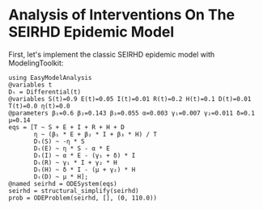 # Analysis of Interventions On The SEIRHD Epidemic Model

First, let's implement the classic SEIRHD epidemic model with ModelingToolkit:

```@examples seirhd
using EasyModelAnalysis
@variables t
Dₜ = Differential(t)
@variables S(t)=0.9 E(t)=0.05 I(t)=0.01 R(t)=0.2 H(t)=0.1 D(t)=0.01 T(t)=0.0 η(t)=0.0
@parameters β₁=0.6 β₂=0.143 β₃=0.055 α=0.003 γ₁=0.007 γ₂=0.011 δ=0.1 μ=0.14
eqs = [T ~ S + E + I + R + H + D
       η ~ (β₁ * E + β₂ * I + β₃ * H) / T
       Dₜ(S) ~ -η * S
       Dₜ(E) ~ η * S - α * E
       Dₜ(I) ~ α * E - (γ₁ + δ) * I
       Dₜ(R) ~ γ₁ * I + γ₂ * H
       Dₜ(H) ~ δ * I - (μ + γ₂) * H
       Dₜ(D) ~ μ * H];
@named seirhd = ODESystem(eqs)
seirhd = structural_simplify(seirhd)
prob = ODEProblem(seirhd, [], (0, 110.0))
```